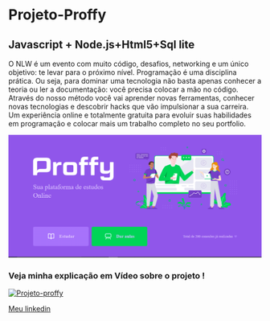 # Projeto-Proffy
## Javascript + Node.js+Html5+Sql lite
O NLW é um evento com muito código, desafios, networking e um único objetivo: te levar para o próximo nível. Programação é uma disciplina prática. Ou seja, para dominar uma tecnologia não basta apenas conhecer a teoria ou ler a documentação: você precisa colocar a mão no código. Através do nosso método você vai aprender novas ferramentas, conhecer novas tecnologias e descobrir hacks que vão impulsionar a sua carreira. Um experiência online e totalmente gratuita para evoluir suas habilidades em programação e colocar mais um trabalho completo no seu portfolio.

![Projeto-Proffy](https://github.com/verunofox/Projeto-Proffy/blob/master/gifproffy.gif)

### Veja minha explicação em Vídeo sobre o projeto !

[![Projeto-proffy](http://img.youtube.com/vi/lIHPJDvdFxo/0.jpg)](http://www.youtube.com/watch?v=lIHPJDvdFxo "Introdução e Explicação sobre o projeto")


[Meu linkedin](www.linkedin.com/in/verunofox)
